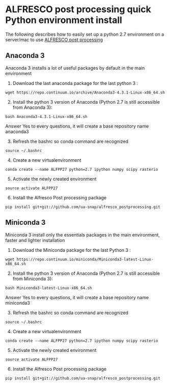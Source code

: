 # ALFRESCO post processing quick Python environment install
The following describes how to easily set up a python 2.7 environment on a server/mac to use [ALFRESCO post processing](https://github.com/ua-snap/alfresco_postprocessing)
## Anaconda 3

Anaconda 3 installs a lot of useful packages by default in the main environment


1. Download the last anaconda package for the last python 3 :

`wget https://repo.continuum.io/archive/Anaconda3-4.3.1-Linux-x86_64.sh`

2. Install the python 3 version of Anaconda (Python 2.7 is still accessible from Anaconda 3):

`bash Anaconda3-4.3.1-Linux-x86_64.sh`

Answer Yes to every questions, it will create a base repository name anaconda3

3. Refresh the bashrc so conda command are recognized

`source ~/.bashrc` 

4. Create a new virtualenvironment

`conda create --name ALFPP27 python=2.7 ipython numpy scipy rasterio`

5. Activate the newly created environment

`source activate ALFPP27`

6. Install the Alfresco Post processing package

`pip install git+git://github.com/ua-snap/alfresco_postprocessing.git`



## Miniconda 3

Miniconda 3 install only the essentials packages in the main environment, faster and lighter installation

1. Download the Miniconda package for the last Python 3 :

`wget https://repo.continuum.io/miniconda/Miniconda3-latest-Linux-x86_64.sh`

2. Install the python 3 version of Anaconda (Python 2.7 is still accessible from Miniconda 3):

`bash Miniconda3-latest-Linux-x86_64.sh`

Answer Yes to every questions, it will create a base repository name miniconda3

3. Refresh the bashrc so conda command are recognized

`source ~/.bashrc` 

4. Create a new virtualenvironment

`conda create --name ALFPP27 python=2.7 ipython numpy scipy rasterio`

5. Activate the newly created environment

`source activate ALFPP27`

6. Install the Alfresco Post processing package

`pip install git+git://github.com/ua-snap/alfresco_postprocessing.git`

